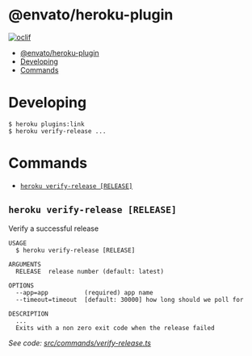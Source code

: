# @envato/heroku-plugin

[![oclif](https://img.shields.io/badge/cli-oclif-brightgreen.svg)](https://oclif.io)

<!-- toc -->
* [@envato/heroku-plugin](#envatoheroku-plugin)
* [Developing](#developing)
* [Commands](#commands)
<!-- tocstop -->

# Developing

```
$ heroku plugins:link
$ heroku verify-release ...
```

# Commands

<!-- commands -->
* [`heroku verify-release [RELEASE]`](#heroku-verify-release-release)

## `heroku verify-release [RELEASE]`

Verify a successful release 

```
USAGE
  $ heroku verify-release [RELEASE]

ARGUMENTS
  RELEASE  release number (default: latest)

OPTIONS
  --app=app          (required) app name
  --timeout=timeout  [default: 30000] how long should we poll for

DESCRIPTION
  ...
  Exits with a non zero exit code when the release failed
```

_See code: [src/commands/verify-release.ts](https://github.com/envato/heroku-plugin/blob/v0.0.2/src/commands/verify-release.ts)_
<!-- commandsstop -->
